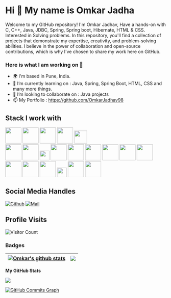 Hi 👋 My name is Omkar Jadha
===============================

Welcome to my GitHub repository! I'm Omkar Jadhav, Have a hands-on with C, C++, Java, JDBC, Spring, Spring boot, Hibernate, HTML & CSS. Interested in Solving problems. In this repository, you'll find a collection of projects that demonstrate my expertise, creativity, and problem-solving abilities. I believe in the power of collaboration and open-source contributions, which is why I've chosen to share my work here on GitHub.

### Here is what I am working on 👋
- 🌍 I'm based in Pune, India.
- 🔭 I’m currently learning on : Java, Spring, Spring Boot, HTML, CSS and many more things.
- 👯 I’m looking to collaborate on : Java projects
- 📫 My Portfolio : https://github.com/OmkarJadhav98

## Stack I work with
<code><img height="50" src="https://www.vectorlogo.zone/logos/open-std_c/open-std_c-icon~alt.svg"></code>
<code><img height="50" src="https://github.com/get-icon/geticon/blob/master/icons/c-plusplus.svg"></code>
<code><img height="50" src="https://www.vectorlogo.zone/logos/java/java-horizontal.svg"></code>
<code><img height="50" src="https://www.vectorlogo.zone/logos/w3_html5/w3_html5-ar21.svg"></code>
<code><img height="40" src="https://www.vectorlogo.zone/logos/mysql/mysql-horizontal.svg"></code>		
<code><img height="50" src="https://img.icons8.com/color/344/intellij-idea.png"></code>
<code><img height="50" src="https://www.vectorlogo.zone/logos/visualstudio_code/visualstudio_code-ar21.svg"></code>
<code><img height="30" src="https://github.com/get-icon/geticon/blob/master/icons/eclipse-logo.svg"></code>
<code><img height="50" src="https://www.vectorlogo.zone/logos/mariadb/mariadb-ar21.svg"></code>
<code><img height="50" src="https://www.vectorlogo.zone/logos/mongodb/mongodb-ar21.svg"></code>
<code><img height="50" src="https://www.vectorlogo.zone/logos/apache_kafka/apache_kafka-ar21.svg"></code>
<code><img height="50" src="https://www.vectorlogo.zone/logos/apache/apache-official.svg"></code>
<code><img height="50" src="https://www.vectorlogo.zone/logos/github/github-ar21.svg"></code>
<code><img height="50" src="https://www.vectorlogo.zone/logos/gitlab/gitlab-ar21.svg"></code>
<code><img height="50" src="https://www.vectorlogo.zone/logos/w3_css/w3_css-icon.svg"></code>
<code><img height="50" src="https://www.vectorlogo.zone/logos/git-scm/git-scm-ar21.svg"></code>
<code><img height="50" src="https://www.vectorlogo.zone/logos/springio/springio-ar21.svg"></code>
<code><img height="30" src="https://github.com/get-icon/geticon/blob/master/icons/maven.svg"></code>
<code><img height="50" src="https://github.com/get-icon/geticon/blob/master/icons/microsoft-windows.svg"></code>
<code><img height="50" src="https://github.com/get-icon/geticon/blob/master/icons/microsoft-office.svg"></code>

## Social Media Handles
[![Github](https://img.shields.io/github/followers/OmkarJadhav98?label=Follow&style=social)](https://github.com/OmkarJadhav98)
[![Mail](https://img.shields.io/badge/-objadhav28@gmail.com-gray?style=flat-square&logo=gmail&logoColor=red&link=)](mailto:objadhav28@gmail.com)

## Profile Visits
![Visitor Count](https://profile-counter.glitch.me/{OmkarJadhav98}/count.svg)

### Badges
| <a href="https://github.com/OmkarJadhav98/OmkarJadhav98"><img align="center" src="https://github-readme-stats.vercel.app/api?username=OmkarJadhav98&show_icons=true&theme=buefy&hide_border=true&count_private=true" alt="Omkar's github stats" /></a> | <a href="https://github.com/OmkarJadhav98/OmkarJadhav98"><img align="center" src="https://github-readme-stats.vercel.app/api/top-langs/?username=OmkarJadhav98&layout=compact&theme=buefy&hide_border=true&langs_count=8" /></a> |
| ------------- | ------------- |

<b>My GitHub Stats</b>

<a href="http://www.github.com/OmkarJadhav98"><img src="https://github-readme-streak-stats.herokuapp.com/?user=OmkarJadhav98&stroke=ffffff&background=1c1917&ring=0891b2&fire=0891b2&currStreakNum=ffffff&currStreakLabel=0891b2&sideNums=ffffff&sideLabels=ffffff&dates=ffffff&hide_border=true" /></a>

<a href="http://www.github.com/OmkarJadhav98"><img src="https://activity-graph.herokuapp.com/graph?username=OmkarJadhav98&bg_color=1c1917&color=ffffff&line=0891b2&point=ffffff&area_color=1c1917&area=true&hide_border=true&custom_title=GitHub%20Commits%20Graph" alt="GitHub Commits Graph" /></a>
